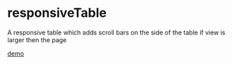 # responsiveTable
A responsive table which adds scroll bars on the side of the table if view is larger then the page

[demo](https://jstirling91.github.io/responsiveTable/)
